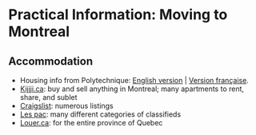 # Practical Information: Moving to Montreal

## Accommodation

* Housing info from Polytechnique: [English version](https://www.polymtl.ca/etudiants-internationaux/en/housing/finding-housing) \| [Version française](https://www.polymtl.ca/etudiants-internationaux/logement/chercher-un-logement).
* [Kijjji.ca](https://www.kijiji.ca/): buy and sell anything in Montreal; many apartments to rent, share, and sublet
* [Craigslist](https://montreal.craigslist.org/): numerous listings
* [Les pac](https://www.lespac.com/): many different categories of classifieds
* [Louer.ca](https://www.louer.ca/): for the entire province of Quebec

